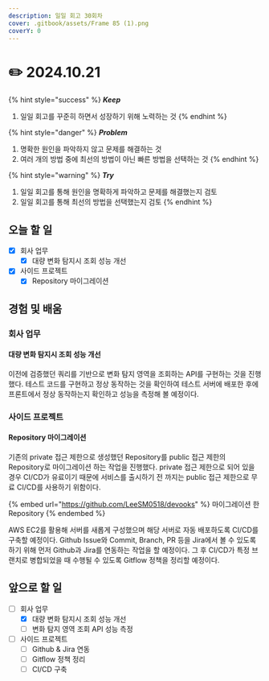 ```yaml
---
description: 일일 회고 30회차
cover: .gitbook/assets/Frame 85 (1).png
coverY: 0
---
```


# ✏️ 2024.10.21

{% hint style="success" %}
_**Keep**_

1. 일일 회고를 꾸준히 하면서 성장하기 위해 노력하는 것
{% endhint %}

{% hint style="danger" %}
_**Problem**_

1. 명확한 원인을 파악하지 않고 문제를 해결하는 것
2. 여러 개의 방법 중에 최선의 방법이 아닌 빠른 방법을 선택하는 것
{% endhint %}

{% hint style="warning" %}
_**Try**_

1. 일일 회고를 통해 원인을 명확하게 파악하고 문제를 해결했는지 검토
2. 일일 회고를 통해 최선의 방법을 선택했는지 검토
{% endhint %}

## 오늘 할 일

* [x] 회사 업무
  * [x] 대량 변화 탐지시 조회 성능 개선
* [x] 사이드 프로젝트
  * [x] Repository 마이그레이션

## 경험 및 배움

### 회사 업무

#### 대량 변화 탐지시 조회 성능 개선

이전에 검증했던 쿼리를 기반으로 변화 탐지 영역을 조회하는 API를 구현하는 것을 진행했다. 테스트 코드를 구현하고 정상 동작하는 것을 확인하여 테스트 서버에 배포한 후에 프론트에서 정상 동작하는지 확인하고 성능을 측정해 볼 예정이다.



### 사이드 프로젝트

#### Repository 마이그레이션

기존의 private 접근 제한으로 생성했던 Repository를 public 접근 제한의 Repository로 마이그레이션 하는 작업을 진행했다. private 접근 제한으로 되어 있을 경우 CI/CD가 유료이기 때문에 서비스를 출시하기 전 까지는 public 접근 제한으로 무료 CI/CD를 사용하기 위함이다.

{% embed url="https://github.com/LeeSM0518/devooks" %}
마이그레이션 한 Repository
{% endembed %}

AWS EC2를 활용해 서버를 새롭게 구성했으며 해당 서버로 자동 배포하도록 CI/CD를 구축할 예정이다. Github Issue와 Commit, Branch, PR 등을 Jira에서 볼 수 있도록 하기 위해 먼저 Github과 Jira를 연동하는 작업을 할 예정이다. 그 후 CI/CD가 특정 브랜치로 병합되었을 때 수행될 수 있도록 Gitflow 정책을 정리할 예정이다.



## 앞으로 할 일

* [ ] 회사 업무
  * [x] 대량 변화 탐지시 조회 성능 개선
  * [ ] 변화 탐지 영역 조회 API 성능 측정
* [ ] 사이드 프로젝트
  * [ ] Github & Jira 연동
  * [ ] Gitflow 정책 정리
  * [ ] CI/CD 구축
